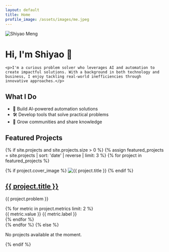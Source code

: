 ```yaml
---
layout: default
title: Home
profile_image: /assets/images/me.jpeg
---
```


<div class="profile-header">
  <img src="{{ '/shiyao.me/assets/images/me.jpeg' | relative_url }}" alt="Shiyao Meng" class="profile-image">
  <div class="profile-content">
    <h1>Hi, I'm Shiyao 👋</h1>

    <p>I'm a curious problem solver who leverages AI and automation to create impactful solutions. With a background in both technology and business, I enjoy tackling real-world inefficiencies through innovative approaches.</p>

  </div>
</div>

## What I Do

- 🤖 Build AI-powered automation solutions
- 🛠️ Develop tools that solve practical problems
- 🌱 Grow communities and share knowledge

## Featured Projects

{% if site.projects and site.projects.size > 0 %}
{% assign featured_projects = site.projects | sort: 'date' | reverse | limit: 3 %}
{% for project in featured_projects %}

<div class="project-preview">
<div class="project-image">
{% if project.cover_image %}
<img src="{{ project.cover_image | relative_url }}" alt="{{ project.title }}">
{% endif %}
</div>
<div class="project-content">
<h2><a href="{{ project.url | relative_url }}">{{ project.title }}</a></h2>
<p>{{ project.problem }}</p>
<div class="metrics-preview">
{% for metric in project.metrics limit: 2 %}
<div class="metric">
<span class="value">{{ metric.value }}</span>
<span class="label">{{ metric.label }}</span>
</div>
{% endfor %}
</div>
</div>
</div>
{% endfor %}
{% else %}

  <p>No projects available at the moment.</p>
{% endif %}
